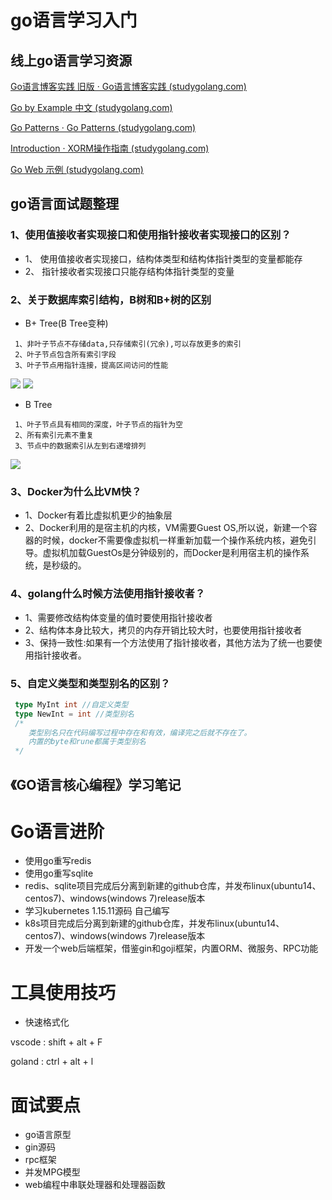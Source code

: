 # go语言学习入门

## 线上go语言学习资源

[Go语言博客实践 旧版 · Go语言博客实践 (studygolang.com)](https://books.studygolang.com/Go-Blog-In-Action/)

[Go by Example 中文 (studygolang.com)](https://books.studygolang.com/gobyexample/)

[Go Patterns · Go Patterns (studygolang.com)](https://books.studygolang.com/go-patterns/)

[Introduction · XORM操作指南 (studygolang.com)](https://books.studygolang.com/xorm/)

[Go Web 示例 (studygolang.com)](https://books.studygolang.com/gowebexamples/)

## go语言面试题整理

### 1、使用值接收者实现接口和使用指针接收者实现接口的区别？
+ 1、 使用值接收者实现接口，结构体类型和结构体指针类型的变量都能存
+ 2、 指针接收者实现接口只能存结构体指针类型的变量
### 2、关于数据库索引结构，B树和B+树的区别
+ B+ Tree(B Tree变种)
```
 1、非叶子节点不存储data,只存储索引(冗余),可以存放更多的索引
 2、叶子节点包含所有索引字段
 3、叶子节点用指针连接，提高区间访问的性能
```

![](https://markdown-pngs.oss-cn-shanghai.aliyuncs.com/go%E8%AF%AD%E8%A8%80%E5%AD%A6%E4%B9%A0/B%2BTree.png)
![](https://markdown-pngs.oss-cn-shanghai.aliyuncs.com/go%E8%AF%AD%E8%A8%80%E5%AD%A6%E4%B9%A0/B%2BTree2.jpg)

+ B Tree
```
 1、叶子节点具有相同的深度，叶子节点的指针为空
 2、所有索引元素不重复
 3、节点中的数据索引从左到右递增排列
```

![](https://markdown-pngs.oss-cn-shanghai.aliyuncs.com/go%E8%AF%AD%E8%A8%80%E5%AD%A6%E4%B9%A0/BTree.png)

### 3、Docker为什么比VM快？
+ 1、Docker有着比虚拟机更少的抽象层
+ 2、Docker利用的是宿主机的内核，VM需要Guest OS,所以说，新建一个容器的时候，docker不需要像虚拟机一样重新加载一个操作系统内核，避免引导。虚拟机加载GuestOs是分钟级别的，而Docker是利用宿主机的操作系统，是秒级的。

### 4、golang什么时候方法使用指针接收者？
+ 1、需要修改结构体变量的值时要使用指针接收者
+ 2、结构体本身比较大，拷贝的内存开销比较大时，也要使用指针接收者
+ 3、保持一致性:如果有一个方法使用了指针接收者，其他方法为了统一也要使用指针接收者。

### 5、自定义类型和类型别名的区别？

```go
 type MyInt int //自定义类型
 type NewInt = int //类型别名
 /*
    类型别名只在代码编写过程中存在和有效，编译完之后就不存在了。
    内置的byte和rune都属于类型别名
 */
```

## 《GO语言核心编程》学习笔记

# Go语言进阶
+ 使用go重写redis 
+ 使用go重写sqlite
+ redis、sqlite项目完成后分离到新建的github仓库，并发布linux(ubuntu14、centos7)、windows(windows 7)release版本
+ 学习kubernetes 1.15.11源码 自己编写
+ k8s项目完成后分离到新建的github仓库，并发布linux(ubuntu14、centos7)、windows(windows 7)release版本
+ 开发一个web后端框架，借鉴gin和goji框架，内置ORM、微服务、RPC功能



# 工具使用技巧

+ 快速格式化

vscode : shift + alt + F

goland : ctrl + alt + l

# 面试要点

+ go语言原型
+ gin源码
+ rpc框架
+ 并发MPG模型
+ web编程中串联处理器和处理器函数
